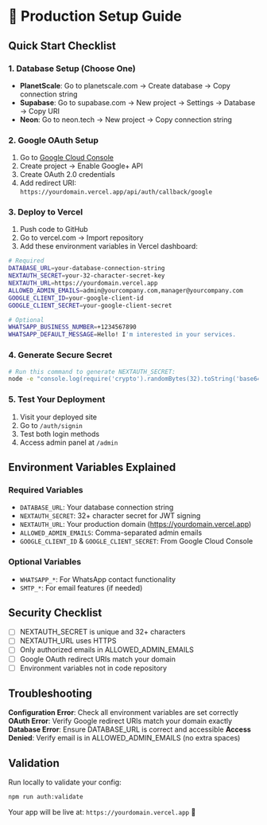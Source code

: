 # 🚀 Production Setup Guide

## Quick Start Checklist

### 1. Database Setup (Choose One)
- **PlanetScale**: Go to planetscale.com → Create database → Copy connection string
- **Supabase**: Go to supabase.com → New project → Settings → Database → Copy URI
- **Neon**: Go to neon.tech → New project → Copy connection string

### 2. Google OAuth Setup
1. Go to [Google Cloud Console](https://console.cloud.google.com/)
2. Create project → Enable Google+ API
3. Create OAuth 2.0 credentials
4. Add redirect URI: `https://yourdomain.vercel.app/api/auth/callback/google`

### 3. Deploy to Vercel
1. Push code to GitHub
2. Go to vercel.com → Import repository
3. Add these environment variables in Vercel dashboard:

```bash
# Required
DATABASE_URL=your-database-connection-string
NEXTAUTH_SECRET=your-32-character-secret-key
NEXTAUTH_URL=https://yourdomain.vercel.app
ALLOWED_ADMIN_EMAILS=admin@yourcompany.com,manager@yourcompany.com
GOOGLE_CLIENT_ID=your-google-client-id
GOOGLE_CLIENT_SECRET=your-google-client-secret

# Optional
WHATSAPP_BUSINESS_NUMBER=+1234567890
WHATSAPP_DEFAULT_MESSAGE=Hello! I'm interested in your services.
```

### 4. Generate Secure Secret
```bash
# Run this command to generate NEXTAUTH_SECRET:
node -e "console.log(require('crypto').randomBytes(32).toString('base64'))"
```

### 5. Test Your Deployment
1. Visit your deployed site
2. Go to `/auth/signin`
3. Test both login methods
4. Access admin panel at `/admin`

## Environment Variables Explained

### Required Variables
- `DATABASE_URL`: Your database connection string
- `NEXTAUTH_SECRET`: 32+ character secret for JWT signing
- `NEXTAUTH_URL`: Your production domain (https://yourdomain.vercel.app)
- `ALLOWED_ADMIN_EMAILS`: Comma-separated admin emails
- `GOOGLE_CLIENT_ID` & `GOOGLE_CLIENT_SECRET`: From Google Cloud Console

### Optional Variables
- `WHATSAPP_*`: For WhatsApp contact functionality
- `SMTP_*`: For email features (if needed)

## Security Checklist
- [ ] NEXTAUTH_SECRET is unique and 32+ characters
- [ ] NEXTAUTH_URL uses HTTPS
- [ ] Only authorized emails in ALLOWED_ADMIN_EMAILS
- [ ] Google OAuth redirect URIs match your domain
- [ ] Environment variables not in code repository

## Troubleshooting

**Configuration Error**: Check all environment variables are set correctly
**OAuth Error**: Verify Google redirect URIs match your domain exactly
**Database Error**: Ensure DATABASE_URL is correct and accessible
**Access Denied**: Verify email is in ALLOWED_ADMIN_EMAILS (no extra spaces)

## Validation
Run locally to validate your config:
```bash
npm run auth:validate
```

Your app will be live at: `https://yourdomain.vercel.app` 🎉